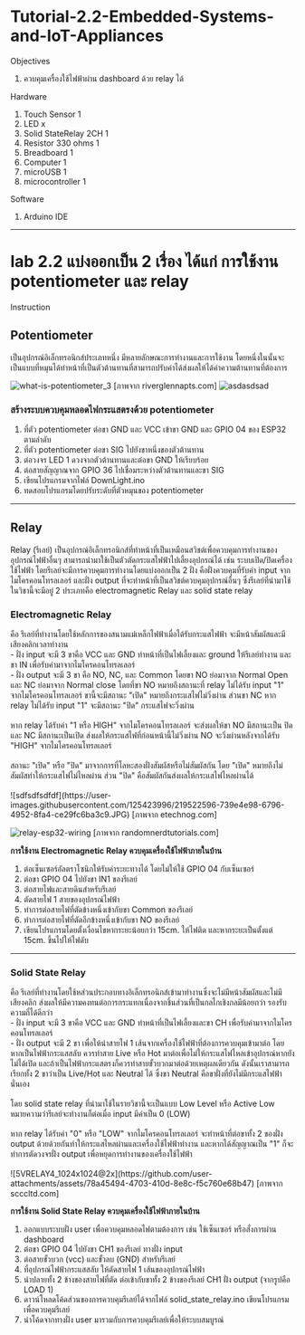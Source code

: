 # Tutorial-2.2-Embedded-Systems-and-IoT-Appliances


Objectives
1.	ควบคุมเครื่องใช้ไฟฟ้าผ่าน dashboard ด้วย relay ได้

Hardware
1.	Touch Sensor          1	        
2.	LED		                x
4.  Solid StateRelay 2CH  1
5.  Resistor 330 ohms     1
4.	Breadboard            1
5.	Computer	            1
6.	microUSB	            1
7.	microcontroller       1   

Software
1. Arduino IDE
--------------------

<h1>lab 2.2 แบ่งออกเป็น 2 เรื่อง ได้แก่ การใช้งาน potentiometer และ relay</h1>
Instruction

<h2>Potentiometer</h2>

เป็นอุปกรณ์อิเล็กทรอนิกส์ประเภทหนึ่ง มีหลายลักษณะการทำงานและการใช้งาน โดยหนึ่งในนั้นจะเป็นแบบที่หมุนได้ทำหน้าที่เป็นตัวต้านทานที่สามารถปรับค่าได้ส่งผลให้ได้ค่าความต้านทานที่ต้องการ

![what-is-potentiometer_3](https://user-images.githubusercontent.com/125423996/219269830-60df34ee-ca69-4e41-8c50-99788d37e086.jpg)
[ภาพจาก riverglennapts.com]
![asdasdsad](https://user-images.githubusercontent.com/125423996/219522043-142f2464-51ba-4b6b-92a0-c2ffe9662d04.JPG)

<h3>สร้างระบบควบคุมหลอดไฟกระแสตรงด้วย potentiometer</h3>

1. ที่ตัว potentiometer ต่อขา GND และ VCC เข้าขา GND และ GPIO 04 ของ ESP32 ตามลำดับ
2. ที่ตัว potentiometer ต่อขา SIG ไปยังขาหนึ่งของตัวต้านทาน
3. ต่อวงจร LED 1 ดวงจากตัวต้านทานและต่อขา GND ให้เรียบร้อย
4. ต่อสายสัญญาณจาก GPIO 36 ไปเชื่อมระหว่างตัวต้านทานและขา SIG
5. เขียนโปรแกรมจากไฟล์ DownLight.ino
6. ทดสอบโปรแกรมโดยปรับระดับที่ตัวหมุนของ potentiometer


--------------------
<h2>Relay</h2>

Relay (รีเลย์) เป็นอุปกรณ์อิเล็กทรอนิกส์ที่ทำหน้าที่เป็นเหมือนสวิชต์เพื่อควบคุมการทำงานของอุปกรณ์ไฟฟ้าอื่นๆ สามารถนำมาใช้เป็นตัวตัดกระแสไฟฟ้าไปเลี้ยงอุปกรณ์ได้ เช่น ระบบเปิด/ปิดเครื่องใช้ไฟฟ้า โดยรีเลย์จะมีการควบคุมการทำงานโดยแบ่งออกเป็น 2 ฝั่ง คือฝั่งควบคุมที่รับค่า input จากไมโครคอนโทรลเลอร์ และฝั่ง output ที่จะทำหน้าที่เป็นสวิชต์ควบคุมอุปกรณ์อื่นๆ ซึ่งรีเลย์ที่นำมาใช้ในวิชานี้จะมีอยู่ 2 ประเภทคือ electromagnetic Relay และ solid state relay


<h3>Electromagnetic Relay</h3>
คือ รีเลย์ที่ทำงานโดยใช้หลักการของสนามแม่เหล็กไฟฟ้าเมื่อได้รับกระแสไฟฟ้า จะมีหน้าสัมผัสและมีเสียงคลิกเวลาทำงาน<br>
- ฝั่ง input จะมี 3 ขาคือ VCC และ GND ทำหน้าที่เป็นไฟเลี้ยงและ ground ให้รีเลย์ทำงาน และขา IN เพื่อรับค่ามาจากไมโครคอนโทรลเลอร์<br>
- ฝั่ง output จะมี 3 ขา  คือ NO, NC, และ Common โดยขา NO ย่อมาจาก Normal Open และ NC ย่อมาจาก Normal close โดยที่ขา NO หมายถึงสถานะที่ relay ไม่ได้รับ input "1" จากไมโครคอนโทรลเลอร์ ขานี้จะมีสถานะ "เปิด" หมายถึงกระแสไฟไม่วิ่งผ่าน ส่วนขา NC หาก relay ไม่ได้รับ input "1" จะมีสถานะ "ปิด" กระแสไฟจะวิ่งผ่าน
<br><br>
หาก relay ได้รับค่า "1 หรือ HIGH" จากไมโครคอนโทรลเลอร์ จะส่งผลให้ขา NO มีสถานะเป็น ปิด และ NC มีสถานะเป็นเปิด ส่งผลให้กระแสไฟที่ก่อนหน้านี้ไม่วิ่งผ่าน NO จะวิ่งผ่านหลังจากได้รับ "HIGH" จากไมโครคอนโทรลเลอร์
<br><br>
สถานะ "เปิด" หรือ "ปิด" มาจากการที่โลหะสองฝั่งสัมผัสหรือไม่สัมผัสกัน โดย "เปิด" หมายถึงไม่สัมผัสทำให้กระแสไฟไม่ไหลผ่าน ส่วน "ปิด" คือสัมผัสกันส่งผลให้กระแสไฟไหลผ่านได้
<br><br>
![sdfsdfsdfdf](https://user-images.githubusercontent.com/125423996/219522596-739e4e98-6796-4952-8fa4-ce29fc6ba3c9.JPG)
[ภาพจาก etechnog.com]

![relay-esp32-wiring](https://user-images.githubusercontent.com/125423996/219270742-3a012498-10bc-4e7e-9985-c47089516265.jpg)
[ภาพจาก randomnerdtutorials.com]

<b>การใช้งาน Electromagnetic Relay ควบคุมเครื่องใช้ไฟฟ้าภายในบ้าน</b>

1. ต่อเซ็นเซอร์อัลตราโซนิกให้รับค่าระยะทางได้ โดยไม่ให้ใช้ GPIO 04 กับเซ็นเซอร์
2. ต่อขา GPIO 04 ไปยังขา IN1 ของรีเลย์
3. ต่อสายไฟและสายดินสำหรับรีเลย์
4. ตัดสายไฟ 1 สายของอุปกรณ์ไฟฟ้า
5. ทำการต่อสายไฟที่ตัดข้างหนึ่งเข้ากับขา Common ของรีเลย์
6. ทำการต่อสายไฟที่ตัดอีกข้างหนึ่งเข้ากับขา NO ของรีเลย์
7. เขียนโปรแกรมโดยตั้งเงื่อนไขหากระยะน้อยกว่า 15cm. ให้ไฟติด และหากระยะเป็นตั้งแต่ 15cm. ขึ้นไปให้ไฟดับ



--------------------

<h3>Solid State Relay</h3>
คือ รีเลย์ที่ทำงานโดยใช้หส่วนประกอบทางอิเล็กทรอนิกส์เข้ามาทำงานซึ่งจะไม่มีหน้าสัมผัสและไม่มีเสียงคลิก ส่งผลให้มีความคงทนต่อการกระแทกเนื่องจากชิ้นส่วนที่เป็นกลไกเชิงกลมีน้อยกว่า รองรับความถี่ได้ดีกว่า<br>
- ฝั่ง input จะมี 3 ขาคือ VCC และ GND ทำหน้าที่เป็นไฟเลี้ยงและขา CH เพื่อรับค่ามาจากไมโครคอนโทรลเลอร์<br>
- ฝั่ง output จะมี 2 ขา เพื่อให้นำสายไฟ 1 เส้นจากเครื่องใช้ไฟฟ้าที่ต้องการควบคุมเข้ามาต่อ โดยหากเป็นไฟฟ้ากระแสสลับ ควรทำสาย Live หรือ Hot มาต่อเพื่อไม่ให้กระแสไฟไหลเข้าอุปกรณ์หากยังไม่ได้เปิด และถ้าเป็นไฟฟ้ากระแสตรงก็ควรทำสายขั้วบวกมาต่อด้วยเหตุผลเดียวกัน ดังนั้นเราสามารถเรียกทั้ง 2 ขาว่าเป็น Live/Hot และ Neutral ได้ ซึ่งขา Neutral คือขาฝั่งที่ยังไม่มีกระแสไฟฟ้านั่นเอง 
<br><br>
โดย solid state relay ที่นำมาใช้ในรายวิชานี้จะเป็นแบบ Low Level หรือ Active Low หมายความว่ารีเลย์จะทำงานก็ต่อเมื่อ input มีค่าเป็น 0 (LOW)
<br><br>
หาก relay ได้รับค่า "0" หรือ "LOW" จากไมโครคอนโทรลเลอร์ จะทำหน้าที่ต่อขาทั้ง 2 ของฝั่ง output ด้วยด้วยกันทำให้กระแสไหลผ่านและเครื่องใช้ไฟฟ้าทำงาน และหากได้สัญญาณเป็น "1" ก็จะทำการตัดวงจรฝั่ง output เพื่อหยุดการทำงานของเครื่องใช้ไฟฟ้า
<br><br>
![5VRELAY4_1024x1024@2x](https://github.com/user-attachments/assets/78a45494-4703-410d-8e8c-f5c760e68b47)
[ภาพจาก scccltd.com]


<b>การใช้งาน Solid State Relay ควบคุมเครื่องใช้ไฟฟ้าภายในบ้าน</b>

1. ออกแบบระบบฝั่ง user เพื่อควบคุมหลอดไฟตามต้องการ เช่น ใช้เซ็นเซอร์ หรือสั่งการผ่าน dashboard
2. ต่อขา GPIO 04 ไปยังขา CH1 ของรีเลย์ ทางฝั่ง input
3. ต่อสายขั้วบวก (vcc) และขั้วลบ (GND) สำหรับรีเลย์
4. ที่อุปกรณ์ไฟฟ้ากระแสสลับ ให้ตัดสายไฟ 1 เส้นของอุปกรณ์ไฟฟ้า
5. นำปลายทั้ง 2 ข้างของสายไฟที่ตัด ต่อเข้ากับขาทั้ง 2 ข้างของรีเลย์ CH1 ฝั่ง output (จากรูปคือ LOAD 1)
6. ดาวน์โหลดโค้ดส่วนของการควบคุมรีเลย์ได้จากไฟล์ solid_state_relay.ino เขียนโปรแกรมเพื่อควบคุมรีเลย์
7. นำโค้ดจากทางฝั่ง user มารวมกับการควบคุมรีเลย์เพื่อให้ระบบสมบูรณ์
